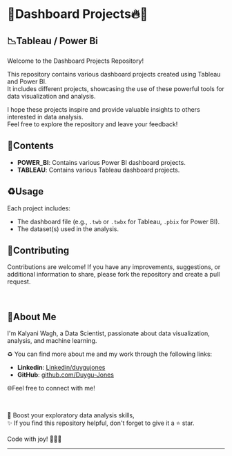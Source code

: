 # 🎯Dashboard Projects🔥🚀

## 📉Tableau / Power Bi

Welcome to the Dashboard Projects Repository! 

This repository contains various dashboard projects created using Tableau and Power BI.<br>
It includes different projects, showcasing the use of these powerful tools for data visualization and analysis.<br>

I hope these projects inspire and provide valuable insights to others interested in data analysis. <br>
Feel free to explore the repository and leave your feedback!<br>


## 📃Contents

- **POWER_BI**: Contains various Power BI dashboard projects.
- **TABLEAU**: Contains various Tableau dashboard projects.

## ♻️Usage

Each project includes:

- The dashboard file (e.g., `.twb` or `.twbx` for Tableau, `.pbix` for Power BI).
- The dataset(s) used in the analysis.

## 🤝Contributing

Contributions are welcome! If you have any improvements, suggestions, or additional information to share, please fork the repository and create a pull request.

<br>

## 🌱About Me 

I'm Kalyani Wagh, a Data Scientist, passionate about data visualization, analysis, and machine learning. 

♻️ You can find more about me and my work through the following links:

- **Linkedin**: [Linkedin/duygujones](https://www.linkedin.com/in/kalyani-wagh-3b0985200/)
- **GitHub**: [github.com/Duygu-Jones](https://github.com/KalyaniWagh03)


🌐Feel free to connect with me!

<br>

🎯 Boost your exploratory data analysis skills,<br>
✨ If you find this repository helpful, don't forget to give it a ⭐ star.<br>

Code with joy! 👩‍💻✨

---
